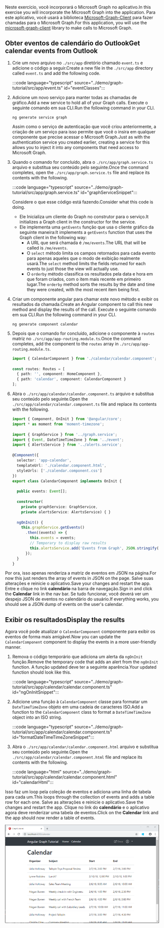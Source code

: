 <!-- markdownlint-disable MD002 MD041 -->

<span data-ttu-id="5cafb-101">Neste exercício, você incorporará o Microsoft Graph no aplicativo.</span><span class="sxs-lookup"><span data-stu-id="5cafb-101">In this exercise you will incorporate the Microsoft Graph into the application.</span></span> <span data-ttu-id="5cafb-102">Para este aplicativo, você usará a biblioteca [Microsoft-Graph-Client](https://github.com/microsoftgraph/msgraph-sdk-javascript) para fazer chamadas para o Microsoft Graph.</span><span class="sxs-lookup"><span data-stu-id="5cafb-102">For this application, you will use the [microsoft-graph-client](https://github.com/microsoftgraph/msgraph-sdk-javascript) library to make calls to Microsoft Graph.</span></span>

## <a name="get-calendar-events-from-outlook"></a><span data-ttu-id="5cafb-103">Obter eventos de calendário do Outlook</span><span class="sxs-lookup"><span data-stu-id="5cafb-103">Get calendar events from Outlook</span></span>

1. <span data-ttu-id="5cafb-104">Crie um novo arquivo no `./src/app` diretório chamado `event.ts` e adicione o código a seguir.</span><span class="sxs-lookup"><span data-stu-id="5cafb-104">Create a new file in the `./src/app` directory called `event.ts` and add the following code.</span></span>

    :::code language="typescript" source="../demo/graph-tutorial/src/app/event.ts" id="eventClasses":::

1. <span data-ttu-id="5cafb-105">Adicione um novo serviço para manter todas as chamadas de gráfico.</span><span class="sxs-lookup"><span data-stu-id="5cafb-105">Add a new service to hold all of your Graph calls.</span></span> <span data-ttu-id="5cafb-106">Execute o seguinte comando em sua CLI.</span><span class="sxs-lookup"><span data-stu-id="5cafb-106">Run the following command in your CLI.</span></span>

    ```Shell
    ng generate service graph
    ```

    <span data-ttu-id="5cafb-107">Assim como o serviço de autenticação que você criou anteriormente, a criação de um serviço para isso permite que você o insira em qualquer componente que precise acessar o Microsoft Graph.</span><span class="sxs-lookup"><span data-stu-id="5cafb-107">Just as with the authentication service you created earlier, creating a service for this allows you to inject it into any components that need access to Microsoft Graph.</span></span>

1. <span data-ttu-id="5cafb-108">Quando o comando for concluído, abra o `./src/app/graph.service.ts` arquivo e substitua seu conteúdo pelo seguinte.</span><span class="sxs-lookup"><span data-stu-id="5cafb-108">Once the command completes, open the `./src/app/graph.service.ts` file and replace its contents with the following.</span></span>

    :::code language="typescript" source="../demo/graph-tutorial/src/app/graph.service.ts" id="graphServiceSnippet":::

    <span data-ttu-id="5cafb-109">Considere o que esse código está fazendo.</span><span class="sxs-lookup"><span data-stu-id="5cafb-109">Consider what this code is doing.</span></span>

    - <span data-ttu-id="5cafb-110">Ele Inicializa um cliente do Graph no construtor para o serviço.</span><span class="sxs-lookup"><span data-stu-id="5cafb-110">It initializes a Graph client in the constructor for the service.</span></span>
    - <span data-ttu-id="5cafb-111">Ele implementa uma `getEvents` função que usa o cliente gráfico da seguinte maneira:</span><span class="sxs-lookup"><span data-stu-id="5cafb-111">It implements a `getEvents` function that uses the Graph client in the following way:</span></span>
      - <span data-ttu-id="5cafb-112">A URL que será chamada é `/me/events`.</span><span class="sxs-lookup"><span data-stu-id="5cafb-112">The URL that will be called is `/me/events`.</span></span>
      - <span data-ttu-id="5cafb-113">O `select` método limita os campos retornados para cada evento para apenas aqueles que o modo de exibição realmente usará.</span><span class="sxs-lookup"><span data-stu-id="5cafb-113">The `select` method limits the fields returned for each events to just those the view will actually use.</span></span>
      - <span data-ttu-id="5cafb-114">O `orderby` método classifica os resultados pela data e hora em que foram criados, com o item mais recente em primeiro lugar.</span><span class="sxs-lookup"><span data-stu-id="5cafb-114">The `orderby` method sorts the results by the date and time they were created, with the most recent item being first.</span></span>

1. <span data-ttu-id="5cafb-115">Criar um componente angular para chamar este novo método e exibir os resultados da chamada.</span><span class="sxs-lookup"><span data-stu-id="5cafb-115">Create an Angular component to call this new method and display the results of the call.</span></span> <span data-ttu-id="5cafb-116">Execute o seguinte comando em sua CLI.</span><span class="sxs-lookup"><span data-stu-id="5cafb-116">Run the following command in your CLI.</span></span>

    ```Shell
    ng generate component calendar
    ```

1. <span data-ttu-id="5cafb-117">Depois que o comando for concluído, adicione o componente à `routes` matriz no `./src/app/app-routing.module.ts`.</span><span class="sxs-lookup"><span data-stu-id="5cafb-117">Once the command completes, add the component to the `routes` array in `./src/app/app-routing.module.ts`.</span></span>

    ```TypeScript
    import { CalendarComponent } from './calendar/calendar.component';

    const routes: Routes = [
      { path: '', component: HomeComponent },
      { path: 'calendar', component: CalendarComponent }
    ];
    ```

1. <span data-ttu-id="5cafb-118">Abra o `./src/app/calendar/calendar.component.ts` arquivo e substitua seu conteúdo pelo seguinte.</span><span class="sxs-lookup"><span data-stu-id="5cafb-118">Open the `./src/app/calendar/calendar.component.ts` file and replace its contents with the following.</span></span>

    ```TypeScript
    import { Component, OnInit } from '@angular/core';
    import * as moment from 'moment-timezone';

    import { GraphService } from '../graph.service';
    import { Event, DateTimeTimeZone } from '../event';
    import { AlertsService } from '../alerts.service';

    @Component({
      selector: 'app-calendar',
      templateUrl: './calendar.component.html',
      styleUrls: ['./calendar.component.css']
    })
    export class CalendarComponent implements OnInit {

      public events: Event[];

      constructor(
        private graphService: GraphService,
        private alertsService: AlertsService) { }

      ngOnInit() {
        this.graphService.getEvents()
          .then((events) => {
            this.events = events;
            // Temporary to display raw results
            this.alertsService.add('Events from Graph', JSON.stringify(events, null, 2));
          });
      }
    }
    ```

<span data-ttu-id="5cafb-119">Por ora, isso apenas renderiza a matriz de eventos em JSON na página.</span><span class="sxs-lookup"><span data-stu-id="5cafb-119">For now this just renders the array of events in JSON on the page.</span></span> <span data-ttu-id="5cafb-120">Salve suas alterações e reinicie o aplicativo.</span><span class="sxs-lookup"><span data-stu-id="5cafb-120">Save your changes and restart the app.</span></span> <span data-ttu-id="5cafb-121">Entre e clique no link **calendário** na barra de navegação.</span><span class="sxs-lookup"><span data-stu-id="5cafb-121">Sign in and click the **Calendar** link in the nav bar.</span></span> <span data-ttu-id="5cafb-122">Se tudo funcionar, você deverá ver um despejo JSON de eventos no calendário do usuário.</span><span class="sxs-lookup"><span data-stu-id="5cafb-122">If everything works, you should see a JSON dump of events on the user's calendar.</span></span>

## <a name="display-the-results"></a><span data-ttu-id="5cafb-123">Exibir os resultados</span><span class="sxs-lookup"><span data-stu-id="5cafb-123">Display the results</span></span>

<span data-ttu-id="5cafb-124">Agora você pode atualizar o `CalendarComponent` componente para exibir os eventos de forma mais amigável.</span><span class="sxs-lookup"><span data-stu-id="5cafb-124">Now you can update the `CalendarComponent` component to display the events in a more user-friendly manner.</span></span>

1. <span data-ttu-id="5cafb-125">Remova o código temporário que adiciona um alerta da `ngOnInit` função.</span><span class="sxs-lookup"><span data-stu-id="5cafb-125">Remove the temporary code that adds an alert from the `ngOnInit` function.</span></span> <span data-ttu-id="5cafb-126">A função updated deve ter a seguinte aparência.</span><span class="sxs-lookup"><span data-stu-id="5cafb-126">Your updated function should look like this.</span></span>

    :::code language="typescript" source="../demo/graph-tutorial/src/app/calendar/calendar.component.ts" id="ngOnInitSnippet":::

1. <span data-ttu-id="5cafb-127">Adicione uma função à `CalendarComponent` classe para formatar um `DateTimeTimeZone` objeto em uma cadeia de caracteres ISO.</span><span class="sxs-lookup"><span data-stu-id="5cafb-127">Add a function to the `CalendarComponent` class to format a `DateTimeTimeZone` object into an ISO string.</span></span>

    :::code language="typescript" source="../demo/graph-tutorial/src/app/calendar/calendar.component.ts" id="formatDateTimeTimeZoneSnippet":::

1. <span data-ttu-id="5cafb-128">Abra o `./src/app/calendar/calendar.component.html` arquivo e substitua seu conteúdo pelo seguinte.</span><span class="sxs-lookup"><span data-stu-id="5cafb-128">Open the `./src/app/calendar/calendar.component.html` file and replace its contents with the following.</span></span>

    :::code language="html" source="../demo/graph-tutorial/src/app/calendar/calendar.component.html" id="calendarHtml":::

<span data-ttu-id="5cafb-129">Isso faz um loop pela coleção de eventos e adiciona uma linha de tabela para cada um.</span><span class="sxs-lookup"><span data-stu-id="5cafb-129">This loops through the collection of events and adds a table row for each one.</span></span> <span data-ttu-id="5cafb-130">Salve as alterações e reinicie o aplicativo.</span><span class="sxs-lookup"><span data-stu-id="5cafb-130">Save the changes and restart the app.</span></span> <span data-ttu-id="5cafb-131">Clique no link do **calendário** e o aplicativo agora deve renderizar uma tabela de eventos.</span><span class="sxs-lookup"><span data-stu-id="5cafb-131">Click on the **Calendar** link and the app should now render a table of events.</span></span>

![Uma captura de tela da tabela de eventos](./images/add-msgraph-01.png)
